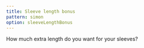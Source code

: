 ```yaml
---
title: Sleeve length bonus
pattern: simon
option: sleeveLengthBonus
---
```


How much extra length do you want for your sleeves?